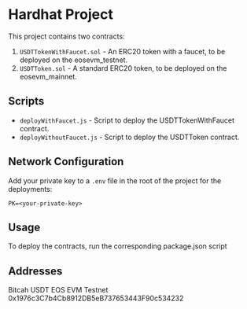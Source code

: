 
# Hardhat Project

This project contains two contracts:

1. `USDTTokenWithFaucet.sol` - An ERC20 token with a faucet, to be deployed on the eosevm_testnet.
2. `USDTToken.sol` - A standard ERC20 token, to be deployed on the eosevm_mainnet.

## Scripts

- `deployWithFaucet.js` - Script to deploy the USDTTokenWithFaucet contract.
- `deployWithoutFaucet.js` - Script to deploy the USDTToken contract.

## Network Configuration

Add your private key to a `.env` file in the root of the project for the deployments:

```
PK=<your-private-key>
```

## Usage

To deploy the contracts, run the corresponding package.json script


## Addresses

Bitcah USDT EOS EVM Testnet 0x1976c3C7b4Cb8912DB5eB737653443F90c534232